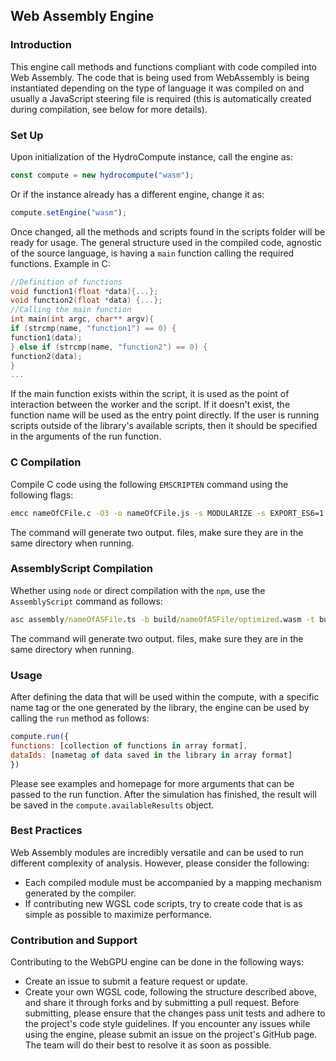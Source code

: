 ## Web Assembly Engine
### Introduction
This engine call methods and functions compliant with code compiled into Web Assembly. The code that is being used from WebAssembly is being instantiated depending on the type of language it was compiled on and usually a JavaScript steering file is required (this is automatically created during compilation, see below for more details). 

### Set Up
Upon initialization of the HydroCompute instance, call the engine as:
```javascript
const compute = new hydrocompute("wasm");
``` 
Or if the instance already has a different engine, change it as:
```javascript
compute.setEngine("wasm");
```
Once changed, all the methods and scripts found in the scripts folder will be ready for usage. The general structure used in the compiled code, agnostic of the source language, is having a `main` function calling the required functions. Example in C:

```C
//Definition of functions 
void function1(float *data){...};
void function2(float *data) {...};
//Calling the main function
int main(int argc, char** argv){
if (strcmp(name, "function1") == 0) {
function1(data);
} else if (strcmp(name, "function2") == 0) {
function2(data);
}
...
```
If the main function exists within the script, it is used as the point of interaction between the worker and the script. If it doesn't exist, the function name will be used as the entry point directly. If the user is running scripts outside of the library's available scripts, then it should be specified in the arguments of the run function.

### C Compilation
Compile C code using the following `EMSCRIPTEN` command using the following flags:

```cmd
emcc nameOfCFile.c -O3 -o nameOfCFile.js -s MODULARIZE -s EXPORT_ES6=1 -s ALLOW_MEMORY_GROWTH=1
```
The command will generate two output. files, make sure they are in the same directory when running.

### AssemblyScript Compilation
Whether using `node` or direct compilation with the `npm`, use the `AssemblyScript` command as follows:

```cmd
asc assembly/nameOfASFile.ts -b build/nameOfASFile/optimized.wasm -t build/nameOfASFile/optimized.wat --sourceMap --validate --optimize
```
The command will generate two output. files, make sure they are in the same directory when running.

### Usage
After defining the data that will be used within the compute, with a specific name tag or the one generated by the library, the engine can be used by calling the ```run``` method as follows:

```javascript
compute.run({ 
functions: [collection of functions in array format], 
dataIds: [nametag of data saved in the library in array format]
})
```
Please see examples and homepage for more arguments that can be passed to the run function. After the simulation has finished, the result will be saved in the ```compute.availableResults``` object.

### Best Practices
Web Assembly modules are incredibly versatile and can be used to run different complexity of analysis. However, please consider the following:

* Each compiled module must be accompanied by a mapping mechanism generated by the compiler.
* If contributing new WGSL code scripts, try to create code that is as simple as possible to maximize performance.

### Contribution and Support
Contributing to the WebGPU engine can be done in the following ways:

* Create an issue to submit a feature request or update.
* Create your own WGSL code, following the structure described above, and share it through forks and by submitting a pull request. Before submitting, please ensure that the changes pass unit tests and adhere to the project's code style guidelines.
If you encounter any issues while using the engine, please submit an issue on the project's GitHub page. The team will do their best to resolve it as soon as possible.
